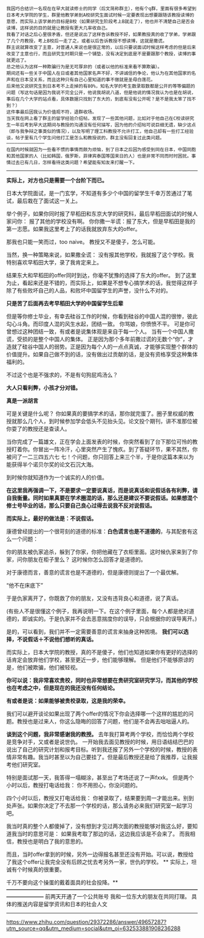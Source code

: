 

```
我因巧合结识一名现在在早大就读修士的同学（后文简称群主），他有个q群，里面有很多希望到日本考大学院的学生，群里他教学弟到A校研究生面试时候一定要表现出想要跟随该教授读博的意愿，而实际上该学弟的目标是B校（如果研究生阶段考上B就走了），他也并不清楚自己是否会读博，这样说的目的就是让教授有更大几率收自己。
我看了对话之后心里很矛盾，但还是说出了这样告诉教授不好，如果教授真的收了学弟，学弟跟了几个月教授，考上B校后一走了之，或者以后告诉教授不想读博，这就是撒谎。
群主说就算改变了主意，对普通人来说也是很正常的，以后只要说面试时候这样考虑的但是后来改变了主意也行，而且研究生时期只是一个铺垫，没有决定到底是不是要跟那个教授，读博的事就更远了。
总之他认为这样一种欺骗行为是无可厚非的（或者以他的标准来看不算欺骗）。
期间还有一些关于中国人在日或者其他国家名声不好，不讲诚信的争论，他认为在其他国家的名声和在日本没关系，而且这种只有自己心里知道的事不做就是圣母白莲花。
后来他又说研究生到日本考不上走掉的有80%，知名大学的考生数录取数都是公开的等等偏题的问题（写这句话是因为我说不完全公开，他说我胡说八道，但是他说的情况我认为也是在胡说，事后在几个大学的站点看，具体数据只找到了东大的，到底有没有公开呢？是不是我太笨了找不到？）
这件事最后因我认为价值观不符，退群收场。
当天我在网上看了群主的留学经验介绍帖，发现了一些其他问题，比如对于他自己在C校读研究生一年后考到早大这期间与教授的沟通没有任何描写，因为他的介绍帖可说巨细无遗，缺少这点（即与我争辩之事类似的情况），以及写明了理工科教授不允许打工，他自己却有一些打工经验谈，帖子里有几个学生问他打工是怎么和教授说的，群主没有回复过此类问题。
——————————————
在国内时候就因为一些看不惯的事情而颇为烦恼，到了日本之后因为感受到同在日本，中国同胞和其他国家的人（比如韩国，俄罗斯，菲律宾泰国等国来日的人）也是非常不同而时时困扰。事情过去已有几日，怎样看待这类问题？希望能有知友来打醒一下。
```

---

**实际上，对方也只是需要一个台阶下而已。**

日本大学院面试，是一门玄学，不知道有多少个中国的留学生千幸万苦通过了笔试，最后栽在了面试这一关上。

举个例子，如果你同时报了早稻田和东京大学的研究科，最后早稻田面试的时候人家问你：
报了其他的学校没有啊。
你你撒一半谎：报了东大，但是早稻田是我的第一志愿。如果我这里考上了的话我就放弃东大的offer。

那我也只能一笑而过，too naive。
教授又不是傻子，怎么可能。

当然，换一种策略来说，如果撒全谎：
没有报其他学校，我就报了这个学校。我特别喜欢早稻田大学，录了我肯定来上。

结果东大和早稻田的offer同时到达，你毫不犹豫的选择了东大的offer。
到了这里为止，看起来还是不错的，而实际上，如果是不想专心搞学术的话，我觉得这样子除了有些败坏自己的人品，和败坏中国留学生的声誉，没什么不对的。



**只是苦了后面再去考早稻田大学的中国留学生后辈**

但是等你修士毕业，有幸去硅谷工作的时候，你看到硅谷的中国人混的很惨，彼此勾心斗角。而印度人混的风生水起，团结一致。
你骂娘，你愤愤不平。
可是你可曾想过这种团结一致，有或者是说集体观是来自于每一个人。
当有一个中国人撒谎，受损的是整个中国人的集体。
正是因为那个多年前撒过谎的无数个“你”，才造就了硅谷中国人的弱势。正是因为每个人的一点点真诚，才能够实现整个群体的价值提升。如果自己做不到的话，没有做出过贡献的话，是没有资格享受这种集体福利的。



不过这个也是不强求的，不是有句狗屁鸡汤么？

**大人只看利弊，小孩才分对错。**

**真是一派胡言**



可是关键是什么呢？
你如果真的要搞学术的话，那你就完蛋了。圈子里权威的教授就那么几个人，到时候参加学会低头不见抬头见。论文投个期刊，讲不准那位被你耍了的教授还是查读人。

当你完成了一篇雄文，正在学会上面发表的时候，你突然看到了台下那位可怜的教授盯着你。你冒出一阵冷汗，心里突然产生了愧疚。到了答疑环节，果不其然，你被问了一二三四五六七 七！个问题，你只回答上来三个半，于是你这篇本来以为能获得半个诺贝尔奖的论文石沉大海。

到时候你就知道作为一个诚实的人的价值。



**在这里我再强调一下，不是要求一定要说真话，而是说真话和说假话各有利弊，请自我衡量。同时如果真要在学术圈混的话，那么还是建议不要说假话。如果想混个修士号毕业的话，那么只要自己良心过得去说我不反对说假话。**



**而实际上，最好的做法是：不说假话。**

康德曾经提出的一个很苛刻的道德的标准：**白色谎言也是不道德的**，与其配套有这么一个问题：

你的朋友被仇家追杀，躲到了你家，你把他藏在了衣柜里面。这时候仇家来到了你家，问你朋友在柜子里么？
这时候你怎么回答才是道德的。

对于康德而言，善意的谎言也是不道德的，但是康德则提出了一个最优解。

“他不在床底下”

于是仇家离开了，你既救了你的朋友，又没有违背良心和道德，说了真话。

(有些人不是很懂这个例子，我再说明一下。在这个例子里面，每个人都是绝对道德的，即诚实的。于是仇家并不会去恶意揣度你的误导，只会根据你的误导离开。)



是的，可以看到，我们并不一定需要善意的谎言来抽身这种困境。
**我们可以选择，不说假话＋不说他们想听的真话。**

而实际上，日本大学院的教授，真的不是傻子，他们也知道如果你有更好的选择的话肯定会放弃他们学校，甚至更近一步，他们能够理解。
但是他们不能够原谅的是，他们被欺骗，他们被轻视。

**你可以说：我非常喜欢贵校，同时也非常想要在贵研究室研究学习，而其他的学校也在考虑之中，但是现在的我还没有任何结论。**

**有或者是说：如果能够被贵校录取，这是我的荣幸。**

我们可以避开谈论如果出现了两个offer的情况下你会选择哪一个这样的尴尬的问题。教授也是过来人，你这么隐晦的回答了问题，他们是不会再去咄咄逼人的。



**谈到这个问题，我非常感谢我的教授。**
去年我打算考两个学校，而恰恰两个学校是竞争对手，又或者是说世仇。
一开始我去面见教授的时候，用日语结结巴巴的说出了自己的研究计划和报考目标。听到我还报了另外一个学校的时候，教授的表情非常有趣。我当时甚至以为自己要挂了。但是最后教授还是给了我推荐，让我报考他们研究室。

特别是面试那一天，我答得一塌糊涂，甚至出了考场还说了一声fxxk。
但是两个小时以后，教授打电话给我：
你不用担心，你没问题的。

四个小时以后，教授又打电话给我：
你被录取了，结果要到周一才能出来。别到处声张。如果你决定了不去那一个学校的话，那么请务必来我们研究室一起学习吧。





我当时真的整个人都傻掉了，没有想到才见过两次面的教授能够对我这么好，要知道我当时的意思可是：
如果我考取了那边的话，这边我应该是不会来了。
而我相信，教授也是明白了我的意思的。

而且，当时offer拿到的时候，另外一边得报名甚至还没有开始。可以说，教授给了我这个offer让我完全没有后顾之忧去考另外一家，世仇的学校。
**
实际上，坦诚有个时候真的很重要。

千万不要向这个操蛋的戴着面具的社会投降。**
**———————————————————————————————————————————**
前两天开通了一个公共账号
我和一位东大的朋友在共同打理。
具体的推送内容是留学资讯和日本的社会人文

---

https://www.zhihu.com/question/29372286/answer/49657287?utm_source=qq&utm_medium=social&utm_oi=632533881908236288